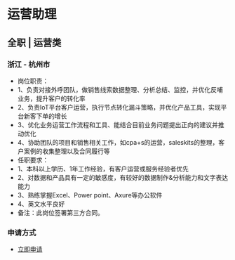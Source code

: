 
# 运营助理
## 全职  |  运营类
### 浙江 - 杭州市

- 岗位职责：
- 1、负责对接外呼团队，做销售线索数据整理、分析总结、监控，并优化反哺业务，提升客户的转化率
- 2、负责IoT平台客户运营，执行节点转化漏斗策略，并优化产品工具，实现平台新客下单的增长
- 3、优化业务运营工作流程和工具、能结合目前业务问题提出正向的建议并推动优化
- 4、协助团队的项目和销售相关工作，如cpa+s的运营，saleskits的整理，客户案例的收集整理以及合同履行等
- 任职要求：
- 1、本科以上学历、1年工作经验，有客户运营或服务经验者优先
- 2、对数据和产品具有一定的敏感度，有较好的数据制作&amp;分析能力和文字表达能力
- 3、熟练掌握Excel、Power point、Axure等办公软件
- 4、英文水平良好
- 备注：此岗位签署第三方合同。
### 申请方式
- <a href="mailto:hr@tuya.com" title=yourName-运营助理>立即申请</a>